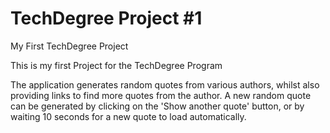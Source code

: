 # TechDegree Project #1
 My First TechDegree Project

This is my first Project for the TechDegree Program

The application generates random quotes from various authors, whilst also providing links to find more quotes from the author. A new random quote can be generated by clicking on the 'Show another quote' button, or by waiting 10 seconds for a new quote to load automatically.